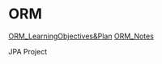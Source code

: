 # ORM

[ORM_LearningObjectives&Plan](ORM_LearningObjectives&Plan.pdf)
[ORM_Notes](ORM_Notes.pdf)

JPA Project